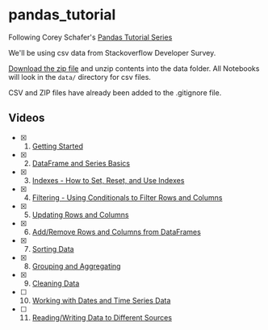 # pandas_tutorial

Following Corey Schafer's [Pandas Tutorial Series][1]

We'll be using csv data from Stackoverflow Developer Survey.

[Download the zip file][2] and unzip contents into the data folder. All Notebooks will look in the `data/` directory for csv files.

CSV and ZIP files have already been added to the .gitignore file.

## Videos

- [x] 1. [Getting Started][3]
- [x] 2. [DataFrame and Series Basics][4]
- [x] 3. [Indexes - How to Set, Reset, and Use Indexes][5]
- [x] 4. [Filtering - Using Conditionals to Filter Rows and Columns][6]
- [x] 5. [Updating Rows and Columns][7]
- [x] 6. [Add/Remove Rows and Columns from DataFrames][8]
- [x] 7. [Sorting Data][9]
- [x] 8. [Grouping and Aggregating][10]
- [x] 9. [Cleaning Data][11]
- [ ] 10. [Working with Dates and Time Series Data][12]
- [ ] 11. [Reading/Writing Data to Different Sources][13]

[1]: https://www.youtube.com/playlist?list=PL-osiE80TeTsWmV9i9c58mdDCSskIFdDS
[2]: https://insights.stackoverflow.com/survey
[3]: https://www.youtube.com/watch?v=ZyhVh-qRZPA&list=PL-osiE80TeTsWmV9i9c58mdDCSskIFdDS&index=1
[4]: https://www.youtube.com/watch?v=zmdjNSmRXF4&list=PL-osiE80TeTsWmV9i9c58mdDCSskIFdDS&index=2
[5]: https://www.youtube.com/watch?v=W9XjRYFkkyw&list=PL-osiE80TeTsWmV9i9c58mdDCSskIFdDS&index=3
[6]: https://www.youtube.com/watch?v=Lw2rlcxScZY&list=PL-osiE80TeTsWmV9i9c58mdDCSskIFdDS&index=4
[7]: https://www.youtube.com/watch?v=DCDe29sIKcE&list=PL-osiE80TeTsWmV9i9c58mdDCSskIFdDS&index=5
[8]: https://www.youtube.com/watch?v=HQ6XO9eT-fc&list=PL-osiE80TeTsWmV9i9c58mdDCSskIFdDS&index=6
[9]: https://www.youtube.com/watch?v=T11QYVfZoD0&list=PL-osiE80TeTsWmV9i9c58mdDCSskIFdDS&index=7
[10]: https://www.youtube.com/watch?v=txMdrV1Ut64&list=PL-osiE80TeTsWmV9i9c58mdDCSskIFdDS&index=8
[11]: https://www.youtube.com/watch?v=KdmPHEnPJPs&list=PL-osiE80TeTsWmV9i9c58mdDCSskIFdDS&index=9
[12]:https://www.youtube.com/watch?v=UFuo7EHI8zc&list=PL-osiE80TeTsWmV9i9c58mdDCSskIFdDS&index=10
[13]:https://www.youtube.com/watch?v=N6hyN6BW6ao&list=PL-osiE80TeTsWmV9i9c58mdDCSskIFdDS&index=11
